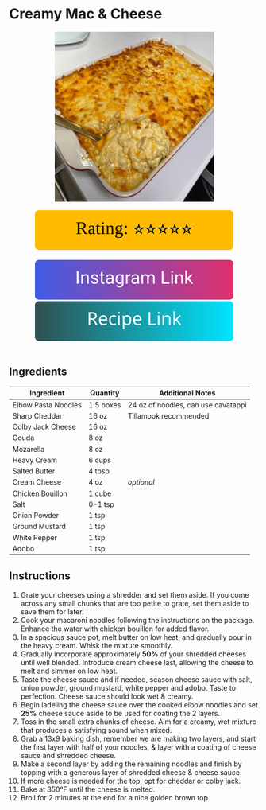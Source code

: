 # Creamy Mac & Cheese
<p align="center">
  <img src="images/creamy-mac-&-cheese-1024x964.jpg" width="321" height="342">
</p>

<div align="center">
  <img src="../graphics/svg/stars-5.svg" alt="Rating">
</div>

<br>

<div align="center">
  <a href="https://www.instagram.com/reel/DCpaVvMpVLg/?igsh=NTc4MTIwNjQ2YQ%3D%3D&fbclid=IwZXh0bgNhZW0CMTEAAR3D715Ekf3YCETK5iHJRdx3ZtG2nU2MZfPXjM2s9udX1t5h0Ohz-zDN2mU_aem_94XGSlLPxRu9GLpaAi9KKQ">
    <img src="../graphics/svg/link-button-instagram.svg" alt="Instagram Link">
  </a>
</div>

<div align="center">
  <a href="https://tonisrecipes.com/creamy-mac-and-cheese-2">
    <img src="../graphics/svg/link-button-recipe.svg" alt="Recipe Link">
  </a>
</div>

<br>

## Ingredients
| Ingredient | Quantity | Additional Notes |
| --- | --- | --- |
| Elbow Pasta Noodles | 1.5 boxes | 24 oz of noodles, can use cavatappi |
| Sharp Cheddar | 16 oz | Tillamook recommended |
| Colby Jack Cheese | 16 oz |
| Gouda | 8 oz |
| Mozarella | 8 oz |
| Heavy Cream | 6 cups |
| Salted Butter | 4 tbsp |
| Cream Cheese | 4 oz | *optional* |
| Chicken Bouillon | 1 cube |
| Salt | 0-1 tsp |
| Onion Powder | 1 tsp |
| Ground Mustard | 1 tsp |
| White Pepper | 1 tsp |
| Adobo | 1 tsp |

## Instructions
1. Grate your cheeses using a shredder and set them aside. If you come across any small chunks that are too petite to grate, set them aside to save them for later.
1. Cook your macaroni noodles following the instructions on the package. Enhance the water with chicken bouillon for added flavor.
1. In a spacious sauce pot, melt butter on low heat, and gradually pour in the heavy cream. Whisk the mixture smoothly.
1. Gradually incorporate approximately **50%** of your shredded cheeses until well blended. Introduce cream cheese last, allowing the cheese to melt and simmer on low heat.
1. Taste the cheese sauce and if needed, season cheese sauce with salt, onion powder, ground mustard, white pepper and adobo. Taste to perfection. Cheese sauce should look wet & creamy.
1. Begin ladeling the cheese sauce over the cooked elbow noodles and set **25%** cheese sauce aside to be used for coating the 2 layers.
1. Toss in the small extra chunks of cheese. Aim for a creamy, wet mixture that produces a satisfying sound when mixed.
1. Grab a 13x9 baking dish, remember we are making two layers, and start the first layer with half of your noodles, & layer with a coating of cheese sauce and shredded cheese.
1. Make a second layer by adding the remaining noodles and finish by topping with a generous layer of shredded cheese & cheese sauce.
1. If more cheese is needed for the top, opt for cheddar or colby jack.
1. Bake at 350°F until the cheese is melted.
1. Broil for 2 minutes at the end for a nice golden brown top.
